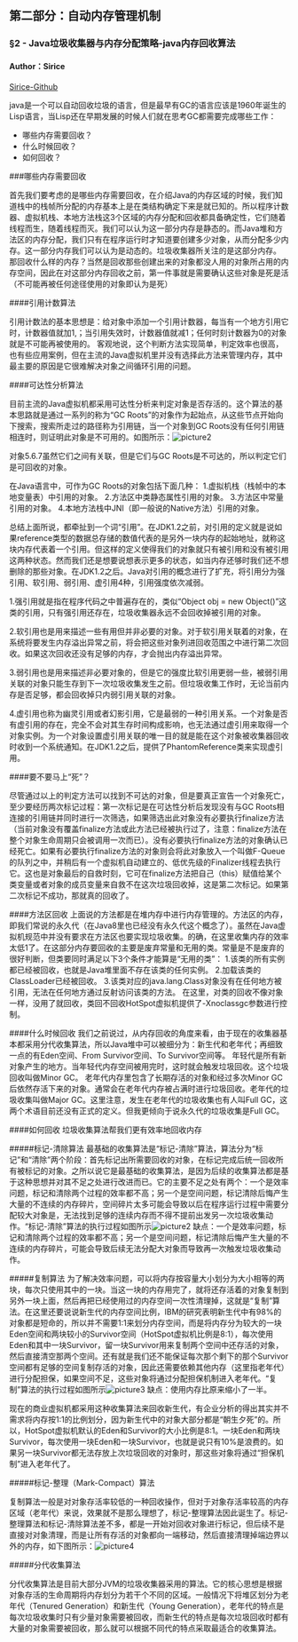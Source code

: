 ## 第二部分：自动内存管理机制
### §2 - Java垃圾收集器与内存分配策略-java内存回收算法
#### Author：Sirice
[Sirice-Github](https://github.com/Sirice19/Understanding-the-JVM-reading-notes)

java是一个可以自动回收垃圾的语言，但是最早有GC的语言应该是1960年诞生的Lisp语言，当Lisp还在早期发展的时候人们就在思考GC都需要完成哪些工作：
 - 哪些内存需要回收？
 - 什么时候回收？
 - 如何回收？

###哪些内存需要回收

首先我们要考虑的是哪些内存需要回收，在介绍Java的内存区域的时候，我们知道栈中的栈帧所分配的内存基本上是在类结构确定下来是就已知的。所以程序计数器、虚拟机栈、本地方法栈这3个区域的内存分配和回收都具备确定性，它们随着线程而生，随着线程而灭。我们可以认为这一部分内存是静态的。而Java堆和方法区的内存分配，我们只有在程序运行时才知道要创建多少对象，从而分配多少内存。这一部分内存我们可以认为是动态的。垃圾收集器所关注的是这部分内存。 那回收什么样的内存？当然是回收那些创建出来的对象都没人用的对象所占用的内存空间，因此在对这部分内存回收之前，第一件事就是需要确认这些对象是死是活（不可能再被任何途径使用的对象即认为是死）

####引用计数算法

引用计数法的基本思想是：给对象中添加一个引用计数器，每当有一个地方引用它时，计数器值就加1,；当引用失效时，计数器值就减1；任何时刻计数器为0的对象就是不可能再被使用的。
 客观地说，这个判断方法实现简单，判定效率也很高，也有些应用案例，但在主流的Java虚拟机里并没有选择此方法来管理内存，其中最主要的原因是它很难解决对象之间循环引用的问题。

####可达性分析算法

目前主流的Java虚拟机都采用可达性分析来判定对象是否存活的。这个算法的基本思路就是通过一系列的称为“GC Roots”的对象作为起始点，从这些节点开始向下搜索，搜索所走过的路径称为引用链，当一个对象到GC Roots没有任何引用链相连时，则证明此对象是不可用的。如图所示：![picture2](https://files.jb51.net/file_images/article/201702/2017021415540923.png)

对象5.6.7虽然它们之间有关联，但是它们与GC Roots是不可达的，所以判定它们是可回收的对象。

在Java语言中，可作为GC Roots的对象包括下面几种：
1.虚拟机栈（栈帧中的本地变量表）中引用的对象。
2.方法区中类静态属性引用的对象。
3.方法区中常量引用的对象。
4.本地方法栈中JNI（即一般说的Native方法）引用的对象。

总结上面所说，都牵扯到一个词“引用”。在JDK1.2之前，对引用的定义就是说如果reference类型的数据总存储的数值代表的是另外一块内存的起始地址，就称这块内存代表着一个引用。但这样的定义使得我们的对象就只有被引用和没有被引用这两种状态。然而我们还是想要说想表示更多的状态，如当内存还够时我们还不想删除的那些对象。在JDK1.2之后。Java对引用的概念进行了扩充，将引用分为强引用、软引用、弱引用、虚引用4种，引用强度依次减弱。

1.强引用就是指在程序代码之中普遍存在的，类似“Object obj = new Object()”这类的引用，只有强引用还存在，垃圾收集器永远不会回收掉被引用的对象。

2.软引用也是用来描述一些有用但并非必要的对象。对于软引用关联着的对象，在系统将要发生内存溢出异常之前，将会把这些对象列进回收范围之中进行第二次回收。如果这次回收还没有足够的内存，才会抛出内存溢出异常。

3.弱引用也是用来描述非必要对象的，但是它的强度比软引用更弱一些，被弱引用关联的对象只能生存到下一次垃圾收集发生之前。但垃圾收集工作时，无论当前内存是否足够，都会回收掉只内弱引用关联的对象。

4.虚引用也称为幽灵引用或者幻影引用，它是最弱的一种引用关系。一个对象是否有虚引用的存在，完全不会对其生存时间构成影响，也无法通过虚引用来取得一个对象实例。为一个对象设置虚引用关联的唯一目的就是能在这个对象被收集器回收时收到一个系统通知。在JDK1.2之后，提供了PhantomReference类来实现虚引用。

####要不要马上“死”？

尽管通过以上的判定方法可以找到不可达的对象，但是要真正宣告一个对象死亡，至少要经历两次标记过程：第一次标记是在可达性分析后发现没有与GC Roots相连接的引用链并同时进行一次筛选，如果筛选出此对象没有必要执行finalize方法（当前对象没有覆盖finalize方法或此方法已经被执行过了，注意：finalize方法在整个对象生命周期只会被调用一次而已）。没有必要执行finalize方法的对象确认已经死亡。如果有必要执行finalize方法的对象则会将此对象放入一个叫做F-Queue的队列之中，并稍后有一个虚拟机自动建立的、低优先级的Finalizer线程去执行它。这也是对象最后的自救时刻，它可在finalize方法把自己（this）赋值给某个类变量或者对象的成员变量来自救不在这次垃圾回收掉，这是第二次标记。如果第二次标记不成功，那就真的回收了。

####方法区回收
上面说的方法都是在堆内存中进行内存管理的。方法区的内存，即我们常说的永久代（在Java8里也已经没有永久代这个概念了）。虽然在Java虚拟机规范中并没有要求在方法区也要实现垃圾收集。的确，在这里收集内存的效率太低1了。在这部分内存要回收的主要是废弃常量和无用的类。常量是不是废弃的很好判断，但类要同时满足以下3个条件才能算是“无用的类”：
1.该类的所有实例都已经被回收，也就是Java堆里面不存在该类的任何实例。
2.加载该类的ClassLoader已经被回收。
3.该类对应的java.lang.Class对象没有在任何地方被引用，无法在任何地方通过反射访问该类的方法。
在这里，对类的回收不像对象一样，没用了就回收，类回不回收HotSpot虚拟机提供了-Xnoclassgc参数进行控制。

####什么时候回收
我们之前说过，从内存回收的角度来看，由于现在的收集器基本都采用分代收集算法，所以Java堆中可以被细分为：新生代和老年代；再细致一点的有Eden空间、From Survivor空间、To Survivor空间等。 年轻代是所有新对象产生的地方。当年轻代内存空间被用完时，这时就会触发垃圾回收。这个垃圾回收叫做Minor GC。
老年代内存里包含了长期存活的对象和经过多次Minor GC后依然存活下来的对象。通常会在老年代内存被占满时进行垃圾回收。老年代的垃圾收集叫做Major GC。这里注意，发生在老年代的垃圾收集也有人叫Full GC，这两个术语目前还没有正式的定义。但我更倾向于说永久代的垃圾收集是Full GC。

####如何回收
垃圾收集算法帮我们更有效率地回收内存

#####标记-清除算法
最基础的收集算法是“标记-清除”算法，算法分为“标记”和“清除”两个阶段：首先标记出所需要回收的对象，在标记完成后统一回收所有被标记的对象。之所以说它是最基础的收集算法，是因为后续的收集算法都是基于这种思想并对其不足之处进行改进而已。它的主要不足之处有两个：一个是效率问题，标记和清除两个过程的效率都不高；另一个是空间问题，标记清除后悔产生大量的不连续的内存碎片，空间碎片太多可能会导致以后在程序运行过程中需要分配较大对象是，无法找到足够的连续内存而不得不提前出发另一次垃圾收集动作。“标记-清除”算法的执行过程如图所示![picture2](https://files.jb51.net/file_images/article/201702/2017021415541024.png)
缺点：一个是效率问题，标记和清除两个过程的效率都不高；另一个是空间问题，标记清除后悔产生大量的不连续的内存碎片，可能会导致后续无法分配大对象而导致再一次触发垃圾收集动作。

#####复制算法
为了解决效率问题，可以将内存按容量大小划分为大小相等的两块，每次只使用其中的一块。当这一块的内存用完了，就将还存活着的对象复制到另外一块上面，然后再把已经使用过的内存空间一次性清理掉，这就是“复制”算法。在这里还要说说新生代的内存空间比例，IBM的研究表明新生代中有98%的对象都是短命的，所以并不需要1:1来划分内存空间，而是将内存分为较大的一块Eden空间和两块较小的Survivor空间（HotSpot虚拟机比例是8:1），每次使用Eden和其中一块Survivor，留一块Survivor用来复制两个空间中还存活的对象，然后直接清空那两个空间。还有就是我们还不能保证每次那个剩下的那个Survivor空间都有足够的空间复制存活的对象，因此还需要依赖其他内存（这里指老年代）进行分配担保，如果空间不足，这些对象将通过分配担保机制进入老年代。“复制”算法的执行过程如图所示![picture3](https://files.jb51.net/file_images/article/201702/2017021415541125.png)
缺点：使用内存比原来缩小了一半。

现在的商业虚拟机都采用这种收集算法来回收新生代，有企业分析的得出其实并不需求将内存按1:1的比例划分，因为新生代中的对象大部分都是“朝生夕死”的。所以，HotSpot虚拟机默认的Eden和Survivor的大小比例是8:1。一块Eden和两块Survivor，每次使用一块Eden和一块Survivor，也就是说只有10%是浪费的。如果另一块Survivor都无法存放上次垃圾回收的对象时，那这些对象将通过“担保机制”进入老年代了。

#####标记-整理（Mark-Compact）算法

复制算法一般是对对象存活率较低的一种回收操作，但对于对象存活率较高的内存区域（老年代）来说，效果就不是那么理想了，标记-整理算法因此诞生了。标记-整理算法和标记-清除算法差不多，都是一开始对回收对象进行标记，但后续不是直接对对象清理，而是让所有存活的对象都向一端移动，然后直接清理掉端边界以外的内存，如下图所示：![picture4](https://files.jb51.net/file_images/article/201702/2017021415541226.png)

#####分代收集算法

分代收集算法是目前大部分JVM的垃圾收集器采用的算法。它的核心思想是根据对象存活的生命周期将内存划分为若干个不同的区域。一般情况下将堆区划分为老年代（Tenured Generation）和新生代（Young Generation），老年代的特点是每次垃圾收集时只有少量对象需要被回收，而新生代的特点是每次垃圾回收时都有大量的对象需要被回收，那么就可以根据不同代的特点采取最适合的收集算法。
